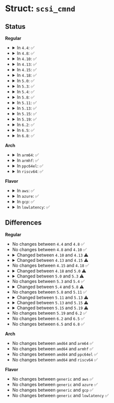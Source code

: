 # Struct: <code>scsi_cmnd</code>

## Status
<b>Regular</b>
<ul>
<li>
<details>
<summary>In <code>4.4</code>: ✅</summary>

```c
struct scsi_cmnd {
    struct scsi_device *device;
    struct list_head list;
    struct list_head eh_entry;
    struct delayed_work abort_work;
    int eh_eflags;
    long unsigned int serial_number;
    long unsigned int jiffies_at_alloc;
    int retries;
    int allowed;
    unsigned char prot_op;
    unsigned char prot_type;
    unsigned char prot_flags;
    short unsigned int cmd_len;
    enum dma_data_direction sc_data_direction;
    unsigned char *cmnd;
    struct scsi_data_buffer sdb;
    struct scsi_data_buffer *prot_sdb;
    unsigned int underflow;
    unsigned int transfersize;
    struct request *request;
    unsigned char *sense_buffer;
    void (*scsi_done)(struct scsi_cmnd *);
    struct scsi_pointer SCp;
    unsigned char *host_scribble;
    int result;
    int flags;
    unsigned char tag;
};
```
</details>
</li>
<li>
<details>
<summary>In <code>4.8</code>: ✅</summary>

```c
struct scsi_cmnd {
    struct scsi_device *device;
    struct list_head list;
    struct list_head eh_entry;
    struct delayed_work abort_work;
    int eh_eflags;
    long unsigned int serial_number;
    long unsigned int jiffies_at_alloc;
    int retries;
    int allowed;
    unsigned char prot_op;
    unsigned char prot_type;
    unsigned char prot_flags;
    short unsigned int cmd_len;
    enum dma_data_direction sc_data_direction;
    unsigned char *cmnd;
    struct scsi_data_buffer sdb;
    struct scsi_data_buffer *prot_sdb;
    unsigned int underflow;
    unsigned int transfersize;
    struct request *request;
    unsigned char *sense_buffer;
    void (*scsi_done)(struct scsi_cmnd *);
    struct scsi_pointer SCp;
    unsigned char *host_scribble;
    int result;
    int flags;
    unsigned char tag;
};
```
</details>
</li>
<li>
<details>
<summary>In <code>4.10</code>: ✅</summary>

```c
struct scsi_cmnd {
    struct scsi_device *device;
    struct list_head list;
    struct list_head eh_entry;
    struct delayed_work abort_work;
    int eh_eflags;
    long unsigned int serial_number;
    long unsigned int jiffies_at_alloc;
    int retries;
    int allowed;
    unsigned char prot_op;
    unsigned char prot_type;
    unsigned char prot_flags;
    short unsigned int cmd_len;
    enum dma_data_direction sc_data_direction;
    unsigned char *cmnd;
    struct scsi_data_buffer sdb;
    struct scsi_data_buffer *prot_sdb;
    unsigned int underflow;
    unsigned int transfersize;
    struct request *request;
    unsigned char *sense_buffer;
    void (*scsi_done)(struct scsi_cmnd *);
    struct scsi_pointer SCp;
    unsigned char *host_scribble;
    int result;
    int flags;
    unsigned char tag;
};
```
</details>
</li>
<li>
<details>
<summary>In <code>4.13</code>: ✅</summary>

```c
struct scsi_cmnd {
    struct scsi_request req;
    struct scsi_device *device;
    struct list_head list;
    struct list_head eh_entry;
    struct delayed_work abort_work;
    int eh_eflags;
    long unsigned int serial_number;
    long unsigned int jiffies_at_alloc;
    int retries;
    int allowed;
    unsigned char prot_op;
    unsigned char prot_type;
    unsigned char prot_flags;
    short unsigned int cmd_len;
    enum dma_data_direction sc_data_direction;
    unsigned char *cmnd;
    struct scsi_data_buffer sdb;
    struct scsi_data_buffer *prot_sdb;
    unsigned int underflow;
    unsigned int transfersize;
    struct request *request;
    unsigned char *sense_buffer;
    void (*scsi_done)(struct scsi_cmnd *);
    struct scsi_pointer SCp;
    unsigned char *host_scribble;
    int result;
    int flags;
    unsigned char tag;
};
```
</details>
</li>
<li>
<details>
<summary>In <code>4.15</code>: ✅</summary>

```c
struct scsi_cmnd {
    struct scsi_request req;
    struct scsi_device *device;
    struct list_head list;
    struct list_head eh_entry;
    struct delayed_work abort_work;
    struct callback_head rcu;
    int eh_eflags;
    long unsigned int serial_number;
    long unsigned int jiffies_at_alloc;
    int retries;
    int allowed;
    unsigned char prot_op;
    unsigned char prot_type;
    unsigned char prot_flags;
    short unsigned int cmd_len;
    enum dma_data_direction sc_data_direction;
    unsigned char *cmnd;
    struct scsi_data_buffer sdb;
    struct scsi_data_buffer *prot_sdb;
    unsigned int underflow;
    unsigned int transfersize;
    struct request *request;
    unsigned char *sense_buffer;
    void (*scsi_done)(struct scsi_cmnd *);
    struct scsi_pointer SCp;
    unsigned char *host_scribble;
    int result;
    int flags;
    unsigned char tag;
};
```
</details>
</li>
<li>
<details>
<summary>In <code>4.18</code>: ✅</summary>

```c
struct scsi_cmnd {
    struct scsi_request req;
    struct scsi_device *device;
    struct list_head list;
    struct list_head eh_entry;
    struct delayed_work abort_work;
    struct callback_head rcu;
    int eh_eflags;
    long unsigned int serial_number;
    long unsigned int jiffies_at_alloc;
    int retries;
    int allowed;
    unsigned char prot_op;
    unsigned char prot_type;
    unsigned char prot_flags;
    short unsigned int cmd_len;
    enum dma_data_direction sc_data_direction;
    unsigned char *cmnd;
    struct scsi_data_buffer sdb;
    struct scsi_data_buffer *prot_sdb;
    unsigned int underflow;
    unsigned int transfersize;
    struct request *request;
    unsigned char *sense_buffer;
    void (*scsi_done)(struct scsi_cmnd *);
    struct scsi_pointer SCp;
    unsigned char *host_scribble;
    int result;
    int flags;
    unsigned char tag;
};
```
</details>
</li>
<li>
<details>
<summary>In <code>5.0</code>: ✅</summary>

```c
struct scsi_cmnd {
    struct scsi_request req;
    struct scsi_device *device;
    struct list_head list;
    struct list_head eh_entry;
    struct delayed_work abort_work;
    struct callback_head rcu;
    int eh_eflags;
    long unsigned int serial_number;
    long unsigned int jiffies_at_alloc;
    int retries;
    int allowed;
    unsigned char prot_op;
    unsigned char prot_type;
    unsigned char prot_flags;
    short unsigned int cmd_len;
    enum dma_data_direction sc_data_direction;
    unsigned char *cmnd;
    struct scsi_data_buffer sdb;
    struct scsi_data_buffer *prot_sdb;
    unsigned int underflow;
    unsigned int transfersize;
    struct request *request;
    unsigned char *sense_buffer;
    void (*scsi_done)(struct scsi_cmnd *);
    struct scsi_pointer SCp;
    unsigned char *host_scribble;
    int result;
    int flags;
    long unsigned int state;
    unsigned char tag;
};
```
</details>
</li>
<li>
<details>
<summary>In <code>5.3</code>: ✅</summary>

```c
struct scsi_cmnd {
    struct scsi_request req;
    struct scsi_device *device;
    struct list_head list;
    struct list_head eh_entry;
    struct delayed_work abort_work;
    struct callback_head rcu;
    int eh_eflags;
    long unsigned int jiffies_at_alloc;
    int retries;
    int allowed;
    unsigned char prot_op;
    unsigned char prot_type;
    unsigned char prot_flags;
    short unsigned int cmd_len;
    enum dma_data_direction sc_data_direction;
    unsigned char *cmnd;
    struct scsi_data_buffer sdb;
    struct scsi_data_buffer *prot_sdb;
    unsigned int underflow;
    unsigned int transfersize;
    struct request *request;
    unsigned char *sense_buffer;
    void (*scsi_done)(struct scsi_cmnd *);
    struct scsi_pointer SCp;
    unsigned char *host_scribble;
    int result;
    int flags;
    long unsigned int state;
    unsigned char tag;
};
```
</details>
</li>
<li>
<details>
<summary>In <code>5.4</code>: ✅</summary>

```c
struct scsi_cmnd {
    struct scsi_request req;
    struct scsi_device *device;
    struct list_head list;
    struct list_head eh_entry;
    struct delayed_work abort_work;
    struct callback_head rcu;
    int eh_eflags;
    long unsigned int jiffies_at_alloc;
    int retries;
    int allowed;
    unsigned char prot_op;
    unsigned char prot_type;
    unsigned char prot_flags;
    short unsigned int cmd_len;
    enum dma_data_direction sc_data_direction;
    unsigned char *cmnd;
    struct scsi_data_buffer sdb;
    struct scsi_data_buffer *prot_sdb;
    unsigned int underflow;
    unsigned int transfersize;
    struct request *request;
    unsigned char *sense_buffer;
    void (*scsi_done)(struct scsi_cmnd *);
    struct scsi_pointer SCp;
    unsigned char *host_scribble;
    int result;
    int flags;
    long unsigned int state;
    unsigned char tag;
};
```
</details>
</li>
<li>
<details>
<summary>In <code>5.8</code>: ✅</summary>

```c
struct scsi_cmnd {
    struct scsi_request req;
    struct scsi_device *device;
    struct list_head eh_entry;
    struct delayed_work abort_work;
    struct callback_head rcu;
    int eh_eflags;
    long unsigned int jiffies_at_alloc;
    int retries;
    int allowed;
    unsigned char prot_op;
    unsigned char prot_type;
    unsigned char prot_flags;
    short unsigned int cmd_len;
    enum dma_data_direction sc_data_direction;
    unsigned char *cmnd;
    struct scsi_data_buffer sdb;
    struct scsi_data_buffer *prot_sdb;
    unsigned int underflow;
    unsigned int transfersize;
    struct request *request;
    unsigned char *sense_buffer;
    void (*scsi_done)(struct scsi_cmnd *);
    struct scsi_pointer SCp;
    unsigned char *host_scribble;
    int result;
    int flags;
    long unsigned int state;
    unsigned char tag;
    unsigned int extra_len;
};
```
</details>
</li>
<li>
<details>
<summary>In <code>5.11</code>: ✅</summary>

```c
struct scsi_cmnd {
    struct scsi_request req;
    struct scsi_device *device;
    struct list_head eh_entry;
    struct delayed_work abort_work;
    struct callback_head rcu;
    int eh_eflags;
    long unsigned int jiffies_at_alloc;
    int retries;
    int allowed;
    unsigned char prot_op;
    unsigned char prot_type;
    unsigned char prot_flags;
    short unsigned int cmd_len;
    enum dma_data_direction sc_data_direction;
    unsigned char *cmnd;
    struct scsi_data_buffer sdb;
    struct scsi_data_buffer *prot_sdb;
    unsigned int underflow;
    unsigned int transfersize;
    struct request *request;
    unsigned char *sense_buffer;
    void (*scsi_done)(struct scsi_cmnd *);
    struct scsi_pointer SCp;
    unsigned char *host_scribble;
    int result;
    int flags;
    long unsigned int state;
    unsigned char tag;
    unsigned int extra_len;
};
```
</details>
</li>
<li>
<details>
<summary>In <code>5.13</code>: ✅</summary>

```c
struct scsi_cmnd {
    struct scsi_request req;
    struct scsi_device *device;
    struct list_head eh_entry;
    struct delayed_work abort_work;
    struct callback_head rcu;
    int eh_eflags;
    int budget_token;
    long unsigned int jiffies_at_alloc;
    int retries;
    int allowed;
    unsigned char prot_op;
    unsigned char prot_type;
    unsigned char prot_flags;
    short unsigned int cmd_len;
    enum dma_data_direction sc_data_direction;
    unsigned char *cmnd;
    struct scsi_data_buffer sdb;
    struct scsi_data_buffer *prot_sdb;
    unsigned int underflow;
    unsigned int transfersize;
    struct request *request;
    unsigned char *sense_buffer;
    void (*scsi_done)(struct scsi_cmnd *);
    struct scsi_pointer SCp;
    unsigned char *host_scribble;
    int result;
    int flags;
    long unsigned int state;
    unsigned char tag;
    unsigned int extra_len;
};
```
</details>
</li>
<li>
<details>
<summary>In <code>5.15</code>: ✅</summary>

```c
struct scsi_cmnd {
    struct scsi_request req;
    struct scsi_device *device;
    struct list_head eh_entry;
    struct delayed_work abort_work;
    struct callback_head rcu;
    int eh_eflags;
    int budget_token;
    long unsigned int jiffies_at_alloc;
    int retries;
    int allowed;
    unsigned char prot_op;
    unsigned char prot_type;
    unsigned char prot_flags;
    short unsigned int cmd_len;
    enum dma_data_direction sc_data_direction;
    unsigned char *cmnd;
    struct scsi_data_buffer sdb;
    struct scsi_data_buffer *prot_sdb;
    unsigned int underflow;
    unsigned int transfersize;
    unsigned char *sense_buffer;
    void (*scsi_done)(struct scsi_cmnd *);
    struct scsi_pointer SCp;
    unsigned char *host_scribble;
    int result;
    int flags;
    long unsigned int state;
    unsigned int extra_len;
};
```
</details>
</li>
<li>
<details>
<summary>In <code>5.19</code>: ✅</summary>

```c
struct scsi_cmnd {
    struct scsi_device *device;
    struct list_head eh_entry;
    struct delayed_work abort_work;
    struct callback_head rcu;
    int eh_eflags;
    int budget_token;
    long unsigned int jiffies_at_alloc;
    int retries;
    int allowed;
    unsigned char prot_op;
    unsigned char prot_type;
    unsigned char prot_flags;
    enum scsi_cmnd_submitter submitter;
    short unsigned int cmd_len;
    enum dma_data_direction sc_data_direction;
    unsigned char cmnd[32];
    struct scsi_data_buffer sdb;
    struct scsi_data_buffer *prot_sdb;
    unsigned int underflow;
    unsigned int transfersize;
    unsigned int resid_len;
    unsigned int sense_len;
    unsigned char *sense_buffer;
    int flags;
    long unsigned int state;
    unsigned int extra_len;
    unsigned char *host_scribble;
    int result;
};
```
</details>
</li>
<li>
<details>
<summary>In <code>6.2</code>: ✅</summary>

```c
struct scsi_cmnd {
    struct scsi_device *device;
    struct list_head eh_entry;
    struct delayed_work abort_work;
    struct callback_head rcu;
    int eh_eflags;
    int budget_token;
    long unsigned int jiffies_at_alloc;
    int retries;
    int allowed;
    unsigned char prot_op;
    unsigned char prot_type;
    unsigned char prot_flags;
    enum scsi_cmnd_submitter submitter;
    short unsigned int cmd_len;
    enum dma_data_direction sc_data_direction;
    unsigned char cmnd[32];
    struct scsi_data_buffer sdb;
    struct scsi_data_buffer *prot_sdb;
    unsigned int underflow;
    unsigned int transfersize;
    unsigned int resid_len;
    unsigned int sense_len;
    unsigned char *sense_buffer;
    int flags;
    long unsigned int state;
    unsigned int extra_len;
    unsigned char *host_scribble;
    int result;
};
```
</details>
</li>
<li>
<details>
<summary>In <code>6.5</code>: ✅</summary>

```c
struct scsi_cmnd {
    struct scsi_device *device;
    struct list_head eh_entry;
    struct delayed_work abort_work;
    struct callback_head rcu;
    int eh_eflags;
    int budget_token;
    long unsigned int jiffies_at_alloc;
    int retries;
    int allowed;
    unsigned char prot_op;
    unsigned char prot_type;
    unsigned char prot_flags;
    enum scsi_cmnd_submitter submitter;
    short unsigned int cmd_len;
    enum dma_data_direction sc_data_direction;
    unsigned char cmnd[32];
    struct scsi_data_buffer sdb;
    struct scsi_data_buffer *prot_sdb;
    unsigned int underflow;
    unsigned int transfersize;
    unsigned int resid_len;
    unsigned int sense_len;
    unsigned char *sense_buffer;
    int flags;
    long unsigned int state;
    unsigned int extra_len;
    unsigned char *host_scribble;
    int result;
};
```
</details>
</li>
<li>
<details>
<summary>In <code>6.8</code>: ✅</summary>

```c
struct scsi_cmnd {
    struct scsi_device *device;
    struct list_head eh_entry;
    struct delayed_work abort_work;
    struct callback_head rcu;
    int eh_eflags;
    int budget_token;
    long unsigned int jiffies_at_alloc;
    int retries;
    int allowed;
    unsigned char prot_op;
    unsigned char prot_type;
    unsigned char prot_flags;
    enum scsi_cmnd_submitter submitter;
    short unsigned int cmd_len;
    enum dma_data_direction sc_data_direction;
    unsigned char cmnd[32];
    struct scsi_data_buffer sdb;
    struct scsi_data_buffer *prot_sdb;
    unsigned int underflow;
    unsigned int transfersize;
    unsigned int resid_len;
    unsigned int sense_len;
    unsigned char *sense_buffer;
    int flags;
    long unsigned int state;
    unsigned int extra_len;
    unsigned char *host_scribble;
    int result;
};
```
</details>
</li>
</ul>
<b>Arch</b>
<ul>
<li>
<details>
<summary>In <code>arm64</code>: ✅</summary>

```c
struct scsi_cmnd {
    struct scsi_request req;
    struct scsi_device *device;
    struct list_head list;
    struct list_head eh_entry;
    struct delayed_work abort_work;
    struct callback_head rcu;
    int eh_eflags;
    long unsigned int jiffies_at_alloc;
    int retries;
    int allowed;
    unsigned char prot_op;
    unsigned char prot_type;
    unsigned char prot_flags;
    short unsigned int cmd_len;
    enum dma_data_direction sc_data_direction;
    unsigned char *cmnd;
    struct scsi_data_buffer sdb;
    struct scsi_data_buffer *prot_sdb;
    unsigned int underflow;
    unsigned int transfersize;
    struct request *request;
    unsigned char *sense_buffer;
    void (*scsi_done)(struct scsi_cmnd *);
    struct scsi_pointer SCp;
    unsigned char *host_scribble;
    int result;
    int flags;
    long unsigned int state;
    unsigned char tag;
};
```
</details>
</li>
<li>
<details>
<summary>In <code>armhf</code>: ✅</summary>

```c
struct scsi_cmnd {
    struct scsi_request req;
    struct scsi_device *device;
    struct list_head list;
    struct list_head eh_entry;
    struct delayed_work abort_work;
    struct callback_head rcu;
    int eh_eflags;
    long unsigned int jiffies_at_alloc;
    int retries;
    int allowed;
    unsigned char prot_op;
    unsigned char prot_type;
    unsigned char prot_flags;
    short unsigned int cmd_len;
    enum dma_data_direction sc_data_direction;
    unsigned char *cmnd;
    struct scsi_data_buffer sdb;
    struct scsi_data_buffer *prot_sdb;
    unsigned int underflow;
    unsigned int transfersize;
    struct request *request;
    unsigned char *sense_buffer;
    void (*scsi_done)(struct scsi_cmnd *);
    struct scsi_pointer SCp;
    unsigned char *host_scribble;
    int result;
    int flags;
    long unsigned int state;
    unsigned char tag;
};
```
</details>
</li>
<li>
<details>
<summary>In <code>ppc64el</code>: ✅</summary>

```c
struct scsi_cmnd {
    struct scsi_request req;
    struct scsi_device *device;
    struct list_head list;
    struct list_head eh_entry;
    struct delayed_work abort_work;
    struct callback_head rcu;
    int eh_eflags;
    long unsigned int jiffies_at_alloc;
    int retries;
    int allowed;
    unsigned char prot_op;
    unsigned char prot_type;
    unsigned char prot_flags;
    short unsigned int cmd_len;
    enum dma_data_direction sc_data_direction;
    unsigned char *cmnd;
    struct scsi_data_buffer sdb;
    struct scsi_data_buffer *prot_sdb;
    unsigned int underflow;
    unsigned int transfersize;
    struct request *request;
    unsigned char *sense_buffer;
    void (*scsi_done)(struct scsi_cmnd *);
    struct scsi_pointer SCp;
    unsigned char *host_scribble;
    int result;
    int flags;
    long unsigned int state;
    unsigned char tag;
};
```
</details>
</li>
<li>
<details>
<summary>In <code>riscv64</code>: ✅</summary>

```c
struct scsi_cmnd {
    struct scsi_request req;
    struct scsi_device *device;
    struct list_head list;
    struct list_head eh_entry;
    struct delayed_work abort_work;
    struct callback_head rcu;
    int eh_eflags;
    long unsigned int jiffies_at_alloc;
    int retries;
    int allowed;
    unsigned char prot_op;
    unsigned char prot_type;
    unsigned char prot_flags;
    short unsigned int cmd_len;
    enum dma_data_direction sc_data_direction;
    unsigned char *cmnd;
    struct scsi_data_buffer sdb;
    struct scsi_data_buffer *prot_sdb;
    unsigned int underflow;
    unsigned int transfersize;
    struct request *request;
    unsigned char *sense_buffer;
    void (*scsi_done)(struct scsi_cmnd *);
    struct scsi_pointer SCp;
    unsigned char *host_scribble;
    int result;
    int flags;
    long unsigned int state;
    unsigned char tag;
};
```
</details>
</li>
</ul>
<b>Flavor</b>
<ul>
<li>
<details>
<summary>In <code>aws</code>: ✅</summary>

```c
struct scsi_cmnd {
    struct scsi_request req;
    struct scsi_device *device;
    struct list_head list;
    struct list_head eh_entry;
    struct delayed_work abort_work;
    struct callback_head rcu;
    int eh_eflags;
    long unsigned int jiffies_at_alloc;
    int retries;
    int allowed;
    unsigned char prot_op;
    unsigned char prot_type;
    unsigned char prot_flags;
    short unsigned int cmd_len;
    enum dma_data_direction sc_data_direction;
    unsigned char *cmnd;
    struct scsi_data_buffer sdb;
    struct scsi_data_buffer *prot_sdb;
    unsigned int underflow;
    unsigned int transfersize;
    struct request *request;
    unsigned char *sense_buffer;
    void (*scsi_done)(struct scsi_cmnd *);
    struct scsi_pointer SCp;
    unsigned char *host_scribble;
    int result;
    int flags;
    long unsigned int state;
    unsigned char tag;
};
```
</details>
</li>
<li>
<details>
<summary>In <code>azure</code>: ✅</summary>

```c
struct scsi_cmnd {
    struct scsi_request req;
    struct scsi_device *device;
    struct list_head list;
    struct list_head eh_entry;
    struct delayed_work abort_work;
    struct callback_head rcu;
    int eh_eflags;
    long unsigned int jiffies_at_alloc;
    int retries;
    int allowed;
    unsigned char prot_op;
    unsigned char prot_type;
    unsigned char prot_flags;
    short unsigned int cmd_len;
    enum dma_data_direction sc_data_direction;
    unsigned char *cmnd;
    struct scsi_data_buffer sdb;
    struct scsi_data_buffer *prot_sdb;
    unsigned int underflow;
    unsigned int transfersize;
    struct request *request;
    unsigned char *sense_buffer;
    void (*scsi_done)(struct scsi_cmnd *);
    struct scsi_pointer SCp;
    unsigned char *host_scribble;
    int result;
    int flags;
    long unsigned int state;
    unsigned char tag;
};
```
</details>
</li>
<li>
<details>
<summary>In <code>gcp</code>: ✅</summary>

```c
struct scsi_cmnd {
    struct scsi_request req;
    struct scsi_device *device;
    struct list_head list;
    struct list_head eh_entry;
    struct delayed_work abort_work;
    struct callback_head rcu;
    int eh_eflags;
    long unsigned int jiffies_at_alloc;
    int retries;
    int allowed;
    unsigned char prot_op;
    unsigned char prot_type;
    unsigned char prot_flags;
    short unsigned int cmd_len;
    enum dma_data_direction sc_data_direction;
    unsigned char *cmnd;
    struct scsi_data_buffer sdb;
    struct scsi_data_buffer *prot_sdb;
    unsigned int underflow;
    unsigned int transfersize;
    struct request *request;
    unsigned char *sense_buffer;
    void (*scsi_done)(struct scsi_cmnd *);
    struct scsi_pointer SCp;
    unsigned char *host_scribble;
    int result;
    int flags;
    long unsigned int state;
    unsigned char tag;
};
```
</details>
</li>
<li>
<details>
<summary>In <code>lowlatency</code>: ✅</summary>

```c
struct scsi_cmnd {
    struct scsi_request req;
    struct scsi_device *device;
    struct list_head list;
    struct list_head eh_entry;
    struct delayed_work abort_work;
    struct callback_head rcu;
    int eh_eflags;
    long unsigned int jiffies_at_alloc;
    int retries;
    int allowed;
    unsigned char prot_op;
    unsigned char prot_type;
    unsigned char prot_flags;
    short unsigned int cmd_len;
    enum dma_data_direction sc_data_direction;
    unsigned char *cmnd;
    struct scsi_data_buffer sdb;
    struct scsi_data_buffer *prot_sdb;
    unsigned int underflow;
    unsigned int transfersize;
    struct request *request;
    unsigned char *sense_buffer;
    void (*scsi_done)(struct scsi_cmnd *);
    struct scsi_pointer SCp;
    unsigned char *host_scribble;
    int result;
    int flags;
    long unsigned int state;
    unsigned char tag;
};
```
</details>
</li>
</ul>

## Differences
<b>Regular</b>
<ul>
<li>
No changes between <code>4.4</code> and <code>4.8</code> ✅
</li>
<li>
No changes between <code>4.8</code> and <code>4.10</code> ✅
</li>
<li>
<details>
<summary>Changed between <code>4.10</code> and <code>4.13</code> ⚠️</summary>
<ul>
<li>
<b>Field added. </b>
<code>struct scsi_request req</code>
</li>
</ul>
</details>
</li>
<li>
<details>
<summary>Changed between <code>4.13</code> and <code>4.15</code> ⚠️</summary>
<ul>
<li>
<b>Field added. </b>
<code>struct callback_head rcu</code>
</li>
</ul>
</details>
</li>
<li>
No changes between <code>4.15</code> and <code>4.18</code> ✅
</li>
<li>
<details>
<summary>Changed between <code>4.18</code> and <code>5.0</code> ⚠️</summary>
<ul>
<li>
<b>Field added. </b>
<code>long unsigned int state</code>
</li>
</ul>
</details>
</li>
<li>
<details>
<summary>Changed between <code>5.0</code> and <code>5.3</code> ⚠️</summary>
<ul>
<li>
<b>Field removed. </b>
<code>long unsigned int serial_number</code>
</li>
</ul>
</details>
</li>
<li>
No changes between <code>5.3</code> and <code>5.4</code> ✅
</li>
<li>
<details>
<summary>Changed between <code>5.4</code> and <code>5.8</code> ⚠️</summary>
<ul>
<li>
<b>Field added. </b>
<code>unsigned int extra_len</code>
</li>
<li>
<b>Field removed. </b>
<code>struct list_head list</code>
</li>
</ul>
</details>
</li>
<li>
No changes between <code>5.8</code> and <code>5.11</code> ✅
</li>
<li>
<details>
<summary>Changed between <code>5.11</code> and <code>5.13</code> ⚠️</summary>
<ul>
<li>
<b>Field added. </b>
<code>int budget_token</code>
</li>
</ul>
</details>
</li>
<li>
<details>
<summary>Changed between <code>5.13</code> and <code>5.15</code> ⚠️</summary>
<ul>
<li>
<b>Field removed. </b>
<code>struct request *request</code>
</li>
<li>
<b>Field removed. </b>
<code>unsigned char tag</code>
</li>
</ul>
</details>
</li>
<li>
<details>
<summary>Changed between <code>5.15</code> and <code>5.19</code> ⚠️</summary>
<ul>
<li>
<b>Field added. </b>
<code>enum scsi_cmnd_submitter submitter</code>
</li>
<li>
<b>Field added. </b>
<code>unsigned int resid_len</code>
</li>
<li>
<b>Field added. </b>
<code>unsigned int sense_len</code>
</li>
<li>
<b>Field removed. </b>
<code>struct scsi_request req</code>
</li>
<li>
<b>Field removed. </b>
<code>void (*scsi_done)(struct scsi_cmnd *)</code>
</li>
<li>
<b>Field removed. </b>
<code>struct scsi_pointer SCp</code>
</li>
<li>
<b>Field type changed. </b>
<code>unsigned char *cmnd</code> ➡️ <code>unsigned char cmnd[32]</code>
</li>
</ul>
</details>
</li>
<li>
No changes between <code>5.19</code> and <code>6.2</code> ✅
</li>
<li>
No changes between <code>6.2</code> and <code>6.5</code> ✅
</li>
<li>
No changes between <code>6.5</code> and <code>6.8</code> ✅
</li>
</ul>
<b>Arch</b>
<ul>
<li>
No changes between <code>amd64</code> and <code>arm64</code> ✅
</li>
<li>
No changes between <code>amd64</code> and <code>armhf</code> ✅
</li>
<li>
No changes between <code>amd64</code> and <code>ppc64el</code> ✅
</li>
<li>
No changes between <code>amd64</code> and <code>riscv64</code> ✅
</li>
</ul>
<b>Flavor</b>
<ul>
<li>
No changes between <code>generic</code> and <code>aws</code> ✅
</li>
<li>
No changes between <code>generic</code> and <code>azure</code> ✅
</li>
<li>
No changes between <code>generic</code> and <code>gcp</code> ✅
</li>
<li>
No changes between <code>generic</code> and <code>lowlatency</code> ✅
</li>
</ul>
